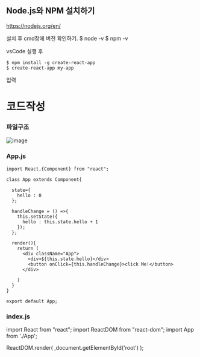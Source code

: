 ## Node.js와 NPM 설치하기 
https://nodejs.org/en/

설치 후 cmd창에 버전 확인하기.
$ node -v
$ npm -v

vsCode 실행 후

```
$ npm install -g create-react-app
$ create-react-app my-app
```

입력

# 코드작성

### 파일구조

![image](https://user-images.githubusercontent.com/64408793/176829271-55369f1e-01a6-43dc-b72d-d78d46bd237b.png)

### App.js 
```
import React,{Component} from "react";

class App extends Component{

  state={
    hello : 0
  };

  handleChange = () =>{
    this.setState({
      hello : this.state.hello + 1
    });
  };

  render(){
    return (
      <div className="App">
        <div>${this.state.hello}</div>
        <button onClick={this.handleChange}>click Me!</button>
      </div>
      
    )
  }
}

export default App;
```

### index.js 

import React from "react";
import ReactDOM from "react-dom";
import App from './App';

ReactDOM.render(
  <App />,document.getElementById('root')
);
